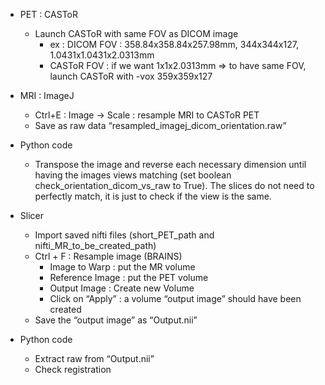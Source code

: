 - PET : CASToR
  - Launch CASToR with same FOV as DICOM image
    - ex : DICOM FOV : 358.84x358.84x257.98mm, 344x344x127, 1.0431x1.0431x2.0313mm
    - CASToR FOV : if we want 1x1x2.0313mm => to have same FOV, launch CASToR with -vox 359x359x127

- MRI : ImageJ
  - Ctrl+E : Image -> Scale : resample MRI to CASToR PET
  - Save as raw data “resampled_imagej_dicom_orientation.raw”

- Python code
  - Transpose the image and reverse each necessary dimension until having the images views matching (set boolean check_orientation_dicom_vs_raw to True). The slices do not need to perfectly match, it is just to check if the view is the same.

- Slicer
  - Import saved nifti files (short_PET_path and nifti_MR_to_be_created_path)
  - Ctrl + F : Resample image (BRAINS)
    - Image to Warp : put the MR volume
    - Reference Image : put the PET volume
    - Output Image : Create new Volume
    - Click on “Apply” : a volume “output image” should have been created
  - Save the “output image” as “Output.nii”

- Python code
  - Extract raw from “Output.nii”
  - Check registration
